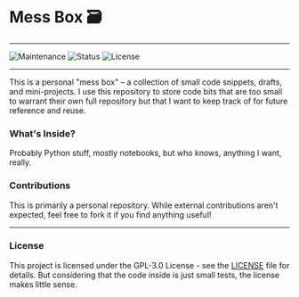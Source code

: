 # Mess Box 🗃️

---

![Maintenance](https://img.shields.io/badge/Maintained%3F-yes-green.svg)
![Status](https://img.shields.io/badge/Status-In%20Progress-blue.svg)
![License](https://img.shields.io/badge/License-GPL--3.0-blue.svg)


---

This is a personal "mess box" – a collection of small code snippets, drafts, and mini-projects. I use this repository to store code bits that are too small to warrant their own full repository but that I want to keep track of for future reference and reuse. 

### What's Inside?

Probably Python stuff, mostly notebooks, but who knows, anything I want, really.

### Contributions

This is primarily a personal repository. While external contributions aren't expected, feel free to fork it if you find anything useful!

---

### License

This project is licensed under the GPL-3.0 License - see the [LICENSE](LICENSE) file for details. But considering that the code inside is just small tests, the license makes little sense. 
